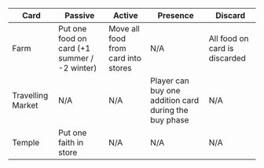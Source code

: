 |Card |Passive |Active |Presence |Discard |
--- | --- | --- | --- | --- |
|Farm|Put one food on card (+1 summer / -2 winter)|Move all food from card into stores|N/A |All food on card is discarded|
|Travelling Market|N/A |N/A |Player can buy one addition card during the buy phase |N/A |
|Temple|Put one faith in store |N/A |N/A |N/A |